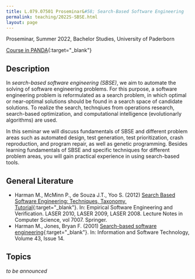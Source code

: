 ```yaml
---
title: L.079.07501 Proseminar&#58; Search-Based Software Engineering
permalink: teaching/2022S-SBSE.html
layout: page
---
```


Proseminar, Summer 2022, Bachelor Studies, University of Paderborn

[Course in PANDA](https://panda.uni-paderborn.de/course/view.php?id=33922){:target="_blank"}

## Description
In _search-based software engineering (SBSE)_, we aim to automate the solving of software engineering problems. For this purpose, a software engineering problem is reformulated as a search problem, in which optimal or near-optimal solutions should be found in a search space of candidate solutions. To realize the search, technqiues from operations research, search-based optimization, and computational intelligence (evolutionarly algorithms) are used.

In this seminar we will discuss fundamentals of SBSE and different problem areas such as automated design, test generation, test prioritization, crash reproduction, and program repair, as well as genetic programming.
Besides learning fundamentals of SBSE and specific techniques for different problem areas, you will gain practical experience in using search-based tools.


## General Literature
* Harman M., McMinn P., de Souza J.T., Yoo S. (2012) [Search Based Software Engineering: Techniques, Taxonomy, Tutorial](https://doi.org/10.1007/978-3-642-25231-0_1){:target="_blank"}. In: Empirical Software Engineering and Verification. LASER 2010, LASER 2009, LASER 2008. Lecture Notes in Computer Science, vol 7007. Springer.
* Harman M., Jones, Bryan F. (2001) [Search-based software engineering](https://doi.org/10.1016/S0950-5849(01)00189-6){:target="_blank"}. In: Information and Software Technology, Volume 43, Issue 14.

## Topics
_to be announced_
